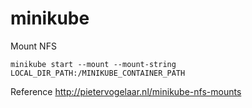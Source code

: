 # minikube

Mount NFS 
```
minikube start --mount --mount-string LOCAL_DIR_PATH:/MINIKUBE_CONTAINER_PATH
```

Reference
http://pietervogelaar.nl/minikube-nfs-mounts